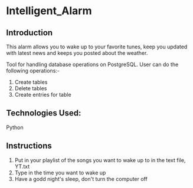 # Intelligent_Alarm
## Introduction
This alarm allows you to wake up to your favorite tunes, keep you updated with latest news and keeps you posted about the weather. 

Tool for handling database operations on PostgreSQL. User can do the following operations:-<br/>
1. Create tables
2. Delete tables
3. Create entries for table

## Technologies Used:
Python

## Instructions
1. Put in your playlist of the songs you want to wake up to in the text file, YT.txt
2. Type in the time you want to wake up
3. Have a godd night's sleep, don't turn the computer off
